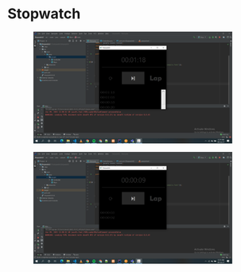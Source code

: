 # Stopwatch

<p align="center">
  <img src="Screenshot (417).png" width="400" title="Upload">
  </p>
  
<p align="center">
  <img src="Screenshot (418).png" width="400" title="Upload">
  </p>
